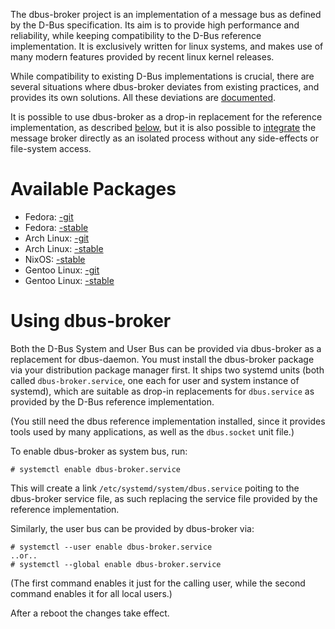 The dbus-broker project is an implementation of a message bus as defined by the D-Bus specification. Its aim is to provide high performance and reliability, while keeping compatibility to the D-Bus reference implementation. It is exclusively written for linux systems, and makes use of many modern features provided by recent linux kernel releases.

While compatibility to existing D-Bus implementations is crucial, there are several situations where dbus-broker deviates from existing practices, and provides its own solutions. All these deviations are [documented](Deviations).

It is possible to use dbus-broker as a drop-in replacement for the reference implementation, as described [below](#using-dbus-broker), but it is also possible to [integrate](Integration) the message broker directly as an isolated process without any side-effects or file-system access.

# Available Packages

* Fedora: [-git](https://copr.fedorainfracloud.org/coprs/g/bus1/dbus/package/dbus-broker-git/)
* Fedora: [-stable](https://copr.fedorainfracloud.org/coprs/g/bus1/dbus/package/dbus-broker/)
* Arch Linux: [-git](https://aur.archlinux.org/packages/dbus-broker-git)
* Arch Linux: [-stable](https://aur.archlinux.org/packages/dbus-broker)
* NixOS: [-stable](https://github.com/NixOS/nixpkgs/tree/master/pkgs/os-specific/linux/dbus-broker)
* Gentoo Linux: [-git](https://packages.gentoo.org/packages/sys-apps/dbus-broker)
* Gentoo Linux: [-stable](https://packages.gentoo.org/packages/sys-apps/dbus-broker)

# Using dbus-broker

Both the D-Bus System and User Bus can be provided via dbus-broker as a replacement for dbus-daemon. You must install the dbus-broker package via your distribution package manager first. It ships two systemd units (both called `dbus-broker.service`, one each for user and system instance of systemd), which are suitable as drop-in replacements for `dbus.service` as provided by the D-Bus reference implementation.

(You still need the dbus reference implementation installed, since it provides tools used by many applications, as well as the `dbus.socket` unit file.)

To enable dbus-broker as system bus, run:

    # systemctl enable dbus-broker.service

This will create a link `/etc/systemd/system/dbus.service` poiting to the dbus-broker service file, as such replacing the service file provided by the reference implementation.

Similarly, the user bus can be provided by dbus-broker via:

    # systemctl --user enable dbus-broker.service
    ..or..
    # systemctl --global enable dbus-broker.service

(The first command enables it just for the calling user, while the second command enables it for all local users.)

After a reboot the changes take effect.